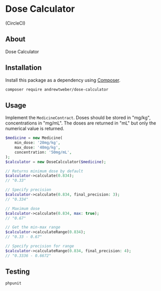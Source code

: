 # Dose Calculator

(CircleCI)

## About

Dose Calculator

## Installation

Install this package as a dependency using [Composer](https://getcomposer.org).

``` bash
composer require andrewtweber/dose-calculator
```

## Usage

Implement the `MedicineContract`. Doses should be stored in "mg/kg", concentrations in "mg/mL".
The doses are returned in "mL" but only the numerical value is returned.

```php
$medicine = new Medicine(
    min_dose: '20mg/kg',
    max_dose: '40mg/kg',
    concentration: '50mg/mL',
);
$calculator = new DoseCalculator($medicine);

// Returns minimum dose by default
$calculator->calculate(0.834); 
// "0.33"

// Specify precision
$calculator->calculate(0.834, final_precision: 3);
// "0.334"

// Maximum dose
$calculator->calculate(0.834, max: true);
// "0.67"

// Get the min-max range
$calculator->calculateRange(0.834);
// "0.33 - 0.67"

// Specify precision for range
$calculator->calculateRange(0.834, final_precision: 4);
// "0.3336 - 0.6672"
```

## Testing

```
phpunit
```
